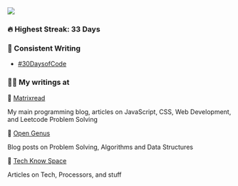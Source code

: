 <img align="center" src="https://raw.githubusercontent.com/abhiramready/AbhiramWrites/master/Images/AbhiramWrites.png"/>

### 🔥 Highest Streak: 33 Days

### 🚀 Consistent Writing

- [#30DaysofCode](https://matrixread.com/30daysofcode/)

### 👨‍🚀 My writings at

📍 [Matrixread](https://matrixread.com/author/abhi/)

My main programming blog, articles on JavaScript, CSS, Web Development, and Leetcode Problem Solving

📍 [Open Genus](https://iq.opengenus.org/author/abhiram/)

Blog posts on Problem Solving, Algorithms and Data Structures

📍 [Tech Know Space](https://techknowspace.wordpress.com/author/abhiramreddy31/)

Articles on Tech, Processors, and stuff

